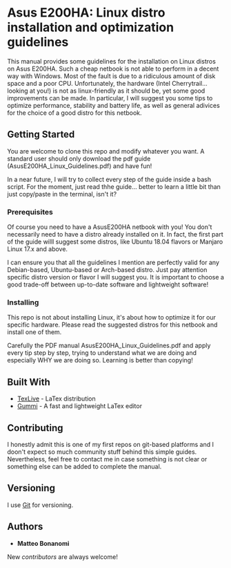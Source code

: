 # Asus E200HA: Linux distro installation and optimization guidelines

This manual provides some guidelines for the installation on Linux distros on 
Asus E200HA. Such a cheap netbook is not able to perform in a decent way with Windows. Most of the fault is due to 
a  ridiculous amount of disk space and a poor CPU. Unfortunately, 
the hardware (Intel Cherrytrail... looking at you!) is not as linux-friendly as it should be, 
yet some good improvements can be made. In particular, I will suggest you some tips to optimize 
performance, stability and battery life, as well as general adivices for the choice of a good 
distro for this netbook. 

## Getting Started

You are welcome to clone this repo and modify whatever you want.
A standard user should only download the pdf guide (AsusE200HA_Linux_Guidelines.pdf) and have fun!

In a near future, I will try to collect every step of the guide inside a bash script. For the 
moment, just read thhe guide... better to learn a little bit than just copy/paste in the 
terminal, isn't it?

### Prerequisites

Of course you need to have a AsusE200HA netbook with you! You don't necessarily need to have a 
distro already installed on it. In fact, the first part of the guide willl suggest some distros, 
like Ubuntu 18.04 flavors or Manjaro Linux 17.x and above.

I can ensure you that all the guidelines I mention are perfectly valid for any Debian-based, 
Ubuntu-based or Arch-based distro. Just pay attention specific distro version or flavor I will suggest you.
It is important to choose a good trade-off between up-to-date software and lightweight software! 

### Installing

This repo is not about installing Linux, it's about how to optimize it for our specific hardware.
Please read the suggested distros for this netbook and install one of them.

Carefully the PDF manual AsusE200HA_Linux_Guidelines.pdf and 
apply every tip step by step, trying to understand what we are doing and especially WHY we are 
doing so. Learning is better than copying!

## Built With

* [TexLive](https://tug.org/texlive/) - LaTex distribution
* [Gummi](https://github.com/alexandervdm/gummi) - A fast and lightweight LaTex editor

## Contributing

I honestly admit this is one of my first repos on git-based platforms and I doon't expect 
so much community stuff behind this simple guides. Nevertheless, feel free to contact me in case 
something is not clear or something else can be added to complete the manual.

## Versioning

I use [Git](https://git-scm.com/) for versioning. 

## Authors

* **Matteo Bonanomi**

New *contributors* are always welcome!


